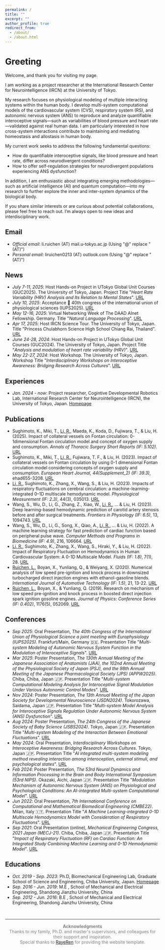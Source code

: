 ```yaml
---
permalink: /
title: ""
excerpt: ""
author_profile: true
redirect_from: 
  - /about/
  - /about.html
---
```


<span id="Greeting"></span>
# Greeting
Welcome, and thank you for visiting my page.

I am working as a project researcher at the International Research Center for Neurointelligence (IRCN) at the University of Tokyo.

My research focuses on physiological modeling of multiple interacting systems within the human body. I develop multi-system computational models of the cardiovascular system (CVS), respiratory system (RS), and autonomic nervous system (ANS) to reproduce and analyze quantifiable interoceptive signals—such as variabilities of blood pressure and heart rate—validated against real human data. I am particularly interested in how cross-system interactions contribute to maintaining and mediating homeostasis and allostasis in human body.

My current work seeks to address the following fundamental questions: 
- How do quantifiable interoceptive signals, like blood pressure and heart rate, differ across neurodivergent conditions?
- How to offer self-regulation strategies for neurodivergent populations experiencing ANS dysfunction?

In addition, I am enthusiastic about integrating emerging methodologies—such as artificial intelligence (AI) and quantum computation—into my research to further explore the inner and inter-system dynamics of the biological body.

If you share similar interests or are curious about potential collaborations, please feel free to reach out. I’m always open to new ideas and interdisciplinary work.

## Email
- *Official email*: li.ruichen (AT) mail.u-tokyo.ac.jp (Using "@" replace "(AT)")
- *Personal email*: liruichen0213 (AT) outlook.com (Using "@" replace "(AT)")

<span id="-News"></span>
## News
- *July 7-11, 2025*: Host Hands-on Project in UTokyo Global Unit Courses (GUC2025). The University of Tokyo, Japan. Project Title "*Heart Rate Variability (HRV) Analysis and Its Relation to Mental States*". [URL](https://www.u-tokyo.ac.jp/en/prospective-students/guc.html)
- *July 10, 2025*: Acceptance 🎉 40th congress of the international union of physiological sciences (IUPS2025). [URL](https://www.iups2025.com)
- *May 12-16, 2025*: Virtual Networking Week of The DAAD AInet Fellowship. Germany. Title "*Natural Language Processing*". [URL](https://www.daad.de/en/the-daad/postdocnet/details-and-application/)
- *Apr 17, 2025*: Host IRCN Science Tour. The University of Tokyo, Japan. Title "Princess Chulabhorn Science High School Chiang Rai, Thailand". [URL](https://ircn.jp/en/outreach_report/20250417_princess_chulabhorn_science_high_school_chiang_rai)
- *June 24-28, 2024*: Host Hands-on Project in UTokyo Global Unit Courses (GUC2024). The University of Tokyo, Japan. Project Title "*Analysis and modulation of heart rate variability (HRV)*". [URL](https://www.u-tokyo.ac.jp/en/prospective-students/guc_24S_20240415.html)
- *May 22-27, 2024*: Host Workshop. The University of Tokyo, Japan. Workshop Title "*Interdisciplinary Workshops on Interoceptive Awareness: Bridging Research Across Cultures*". [URL](https://sway.cloud.microsoft/SmWCZRj4tO08nwtx?ref=email)

<span id="-Experiences"></span>
## Experiences 
- *Jan. 2024 - now*: Project researcher, Cogintive Developmental Robotics Lab, International Research Center for Neurointelligence (IRCN), the University of Tokyo, Japan. [Homepage](https://developmental-robotics.jp/en/home/#pll_switcher)

<span id="-Publications"></span>
## Publications 
- Sughimoto, K., Miki, T., <u>Li, R.</u>, Maeda, K., Koda, D., Fujiwara, T., & Liu, H. (2025). Impact of collateral vessels on Fontan circulation: 0-1dimensional Fontan circulation model and concept of oxygen supply and consumption. *Annals of Thoracic Surgery Short Reports (IF: 5.102)*. [URL](https://www.sciencedirect.com/science/article/pii/S2772993125000105)
- Sughimoto, K., Miki, T., <u>Li, R.</u>, Fujiwara, T. F., & Liu, H. (2023). Impact of collateral vessels on Fontan circulation by using 0-1 dimensional Fontan circulation model considering concepts of oxygen supply and consumption. *European Heart Journal, 44(Supplement_2) (IF: 39.3)*, ehad655-3208. [URL](https://academic.oup.com/eurheartj/article/44/Supplement_2/ehad655.3208/7391489)
- <u>Li, R.</u>, Sughimoto, K., Zhang, X., Wang, S., & Liu, H. (2023). Impacts of respiratory fluctuations on cerebral circulation: a machine-learning-integrated 0–1D multiscale hemodynamic model. *Physiological Measurement (IF: 2.3)*, 44(3), 035013. [URL](https://iopscience.iop.org/article/10.1088/1361-6579/acc3d7/meta)
- Wang, S., Wu, D., Li, G., Zhang, Z., Xiao, W., <u>Li, R.</u>, ... & Liu, H. (2023). Deep learning-based hemodynamic prediction of carotid artery stenosis before and after surgical treatments. *Frontiers in Physiology (IF: 6.5)*, 13, 1094743. [URL](https://www.frontiersin.org/journals/physiology/articles/10.3389/fphys.2022.1094743/full)
- Wang, S., Wu, D., Li, G., Song, X., Qiao, A., <u>Li, R.</u>, ... & Liu, H. (2022). A machine learning strategy for fast prediction of cardiac function based on peripheral pulse wave. *Computer Methods and Programs in Biomedicine (IF: 4.9)*, 216, 106664. [URL](https://www.sciencedirect.com/science/article/abs/pii/S0169260722000499)
- <u>Li, R.</u>, Sughimoto, K., Zhang, X., Wang, S., Hiraki, Y., & Liu, H. (2022). Impact of Respiratory Fluctuation on Hemodynamics in Human Cardiovascular System: A 0-1D Multiscale Model. *Fluids (IF: 1.8)*, 7(1), 28.  [URL](https://www.mdpi.com/2311-5521/7/1/28)
- <u>Ruichen, L.</u>, Boyan, X., Yunliang, Q., & Weiyang, X. (2020). Numerical analysis of low speed pre-ignition and knock process in downsized turbocharged direct injection engines with ethanol-gasoline blends. *International Journal of Automotive Technology (IF: 1.5)*, 21, 13-22. [URL](https://link.springer.com/article/10.1007/s12239-020-0002-2)
- <u>Ruichen, L.</u>, Boyan, X., & Yunliang, Q. (2019). Research on mechanism of low speed pre-ignition and knock process in boosted direct injection spark ignition gosoline engines. *Journal of Physics: Conference Series (IF: 0.402)*, 1176(5), 052069. [URL](https://iopscience.iop.org/article/10.1088/1742-6596/1176/5/052069/meta)

<span id="-Conferences"></span>
## Conferences
- *Sep 2025*: Oral Presentation, *The 40th Congress of the International Union of Physiological Science a joint meeting with Europhysiology (IUPS2025)*. Frankfurt/Main, Germany 🇩🇪. Presentation Title "*Multi-system Modeling of Autonomic Nervous System Function in the Modulation of Interoceptive Signals*". [URL](https://www.iups2025.com)
- *Mar 2025*: Poster Presentation, *The 130th Annual Meeting of the Japanese Association of Anatomists (JAA), the 102nd Annual Meeting of the Physiological Society of Japan (PSJ), and the 98th Annual Meeting of the Japanese Pharmacological Society (JPS) (APPW2025)*. Chiba, Chiba, Japan 🇯🇵. Presentation Title "*Multi-system Computational Modeling Analysis for Interoceptive Signal Modulation Under Various Autonomic Control Modes*". [URL](https://www.aeplan.jp/appw2025/)
- *Nov 2024*: Poster Presentation, *The 13th Annual Meeting of the Japan Society for Developmental Neuroscience (JSDN2024)*. Tokorozawa, Saidama, Japan 🇯🇵. Presentation Title "*Multi-system Model Analysis for Interoceptive Signals Regulation Under Autonomic Nervous System (ANS) Dysfunction*". [URL](https://jsdn.jp/meeting-information/13th-2024)
- *Aug 2024*: Poster Presentation, *The 24th Congress of the Japanese Society of Baby Science (JSBS2024)*. Tokyo, Japan 🇯🇵. Presentation Title "*Multi-system Modeling of the Interaction Between Emotional Fluctuations*". [URL](https://jsbs2024.developmental-robotics.jp/home/home/)
- *May 2024*: Oral Presentation, *Interdisciplinary Workshops on Interoceptive Awareness: Bridging Research Across Cultures*. Tokyo, Japan 🇯🇵. Presentation Title "*AI integrated multi-system modeling method revealing interaction among interoception, external stimuli, and psychological states*". [URL](https://sway.cloud.microsoft/SmWCZRj4tO08nwtx?ref=email)
- *Feb 2024*: Poster Presentation, *The 53rd Neural Dynamics and Information Processing in the Brain and Body International Symposium (53rd NIPS)*. Okazaki, Aichi, Japan 🇯🇵. Presentation Title "*Modulation Mechanism of Autonomic Nervous System (ANS) on Physiological and Psychological Conditions: An AI-integrated Multi-system Computational Model*". [URL](https://sites.google.com/nips.ac.jp/s2024)
- *Jun 2022*: Oral Presentation, *7th International Conference on Computational and Mathematical Biomedical Engineering (CMBE22)*. Milan, Italy 🇮🇹. Presentation Title "*A Machine Learning-integrated 0-1D Multiscale Hemodynamics Model with Consideration of Respiratory Fluctuations*". [URL](https://compbiomed.net/CMBE/cmbe2022/)
- *Sep 2021*: Oral Presentation (online), *Mechanical Engineering Congress, 2021 Japan (MECJ-21)*. Chiba, Chiba, Japan 🇯🇵. Presentation Title "*Impact of Respiratory Fluctuation (RF) on Cardiac Function: An Integrated Study Combining Machine Learning and 0-1D Hemodynamic Model*". [URL](https://confit.atlas.jp/guide/event/jsme2021/top?lang=ja)

<span id="-Educations"></span>
## Educations
- *Oct. 2019 - Sep. 2023*: Ph.D, Biomechanical Engineering Lab, Graduate School of Science and Engineering, Chiba University, Japan. [Homepage](https://www.em.eng.chiba-u.jp/~liu/index.php?Home_En)
- *Sep. 2016 - Jun. 2019*: M.E , School of Mechanical and Electrical Engineering, Shandong Jianzhu University, China
- *Sep. 2012 - Jun. 2016*: B.E , School of Mechanical and Electrical Engineering, Shandong Jianzhu University, China
<br>

<hr />

<p style="font-size: 14px; color: gray; text-align: center;">
  <strong>Acknowledgments</strong><br>
  Thanks to my family, Ph.D. and master's supervisors, and colleagues for their support and inspiration.<br>
  Special thanks to <a href="https://github.com/RayeRen/acad-homepage.github.io?tab=readme-ov-file" target="_blank">RayeRen</a> for providing the website template.<br>
  <br>
</p>
